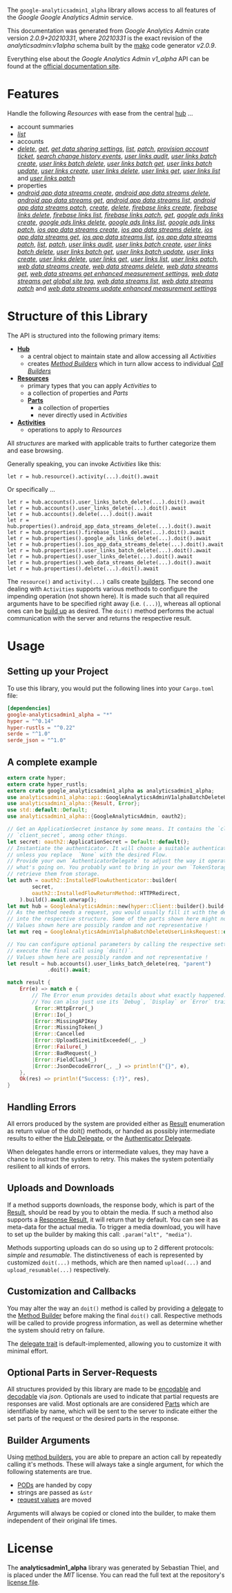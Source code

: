 <!---
DO NOT EDIT !
This file was generated automatically from 'src/mako/api/README.md.mako'
DO NOT EDIT !
-->
The `google-analyticsadmin1_alpha` library allows access to all features of the *Google Google Analytics Admin* service.

This documentation was generated from *Google Analytics Admin* crate version *2.0.9+20210331*, where *20210331* is the exact revision of the *analyticsadmin:v1alpha* schema built by the [mako](http://www.makotemplates.org/) code generator *v2.0.9*.

Everything else about the *Google Analytics Admin* *v1_alpha* API can be found at the
[official documentation site](http://code.google.com/apis/analytics/docs/mgmt/home.html).
# Features

Handle the following *Resources* with ease from the central [hub](https://docs.rs/google-analyticsadmin1_alpha/2.0.9+20210331/google_analyticsadmin1_alpha/GoogleAnalyticsAdmin) ... 

* account summaries
 * [*list*](https://docs.rs/google-analyticsadmin1_alpha/2.0.9+20210331/google_analyticsadmin1_alpha/api::AccountSummaryListCall)
* accounts
 * [*delete*](https://docs.rs/google-analyticsadmin1_alpha/2.0.9+20210331/google_analyticsadmin1_alpha/api::AccountDeleteCall), [*get*](https://docs.rs/google-analyticsadmin1_alpha/2.0.9+20210331/google_analyticsadmin1_alpha/api::AccountGetCall), [*get data sharing settings*](https://docs.rs/google-analyticsadmin1_alpha/2.0.9+20210331/google_analyticsadmin1_alpha/api::AccountGetDataSharingSettingCall), [*list*](https://docs.rs/google-analyticsadmin1_alpha/2.0.9+20210331/google_analyticsadmin1_alpha/api::AccountListCall), [*patch*](https://docs.rs/google-analyticsadmin1_alpha/2.0.9+20210331/google_analyticsadmin1_alpha/api::AccountPatchCall), [*provision account ticket*](https://docs.rs/google-analyticsadmin1_alpha/2.0.9+20210331/google_analyticsadmin1_alpha/api::AccountProvisionAccountTicketCall), [*search change history events*](https://docs.rs/google-analyticsadmin1_alpha/2.0.9+20210331/google_analyticsadmin1_alpha/api::AccountSearchChangeHistoryEventCall), [*user links audit*](https://docs.rs/google-analyticsadmin1_alpha/2.0.9+20210331/google_analyticsadmin1_alpha/api::AccountUserLinkAuditCall), [*user links batch create*](https://docs.rs/google-analyticsadmin1_alpha/2.0.9+20210331/google_analyticsadmin1_alpha/api::AccountUserLinkBatchCreateCall), [*user links batch delete*](https://docs.rs/google-analyticsadmin1_alpha/2.0.9+20210331/google_analyticsadmin1_alpha/api::AccountUserLinkBatchDeleteCall), [*user links batch get*](https://docs.rs/google-analyticsadmin1_alpha/2.0.9+20210331/google_analyticsadmin1_alpha/api::AccountUserLinkBatchGetCall), [*user links batch update*](https://docs.rs/google-analyticsadmin1_alpha/2.0.9+20210331/google_analyticsadmin1_alpha/api::AccountUserLinkBatchUpdateCall), [*user links create*](https://docs.rs/google-analyticsadmin1_alpha/2.0.9+20210331/google_analyticsadmin1_alpha/api::AccountUserLinkCreateCall), [*user links delete*](https://docs.rs/google-analyticsadmin1_alpha/2.0.9+20210331/google_analyticsadmin1_alpha/api::AccountUserLinkDeleteCall), [*user links get*](https://docs.rs/google-analyticsadmin1_alpha/2.0.9+20210331/google_analyticsadmin1_alpha/api::AccountUserLinkGetCall), [*user links list*](https://docs.rs/google-analyticsadmin1_alpha/2.0.9+20210331/google_analyticsadmin1_alpha/api::AccountUserLinkListCall) and [*user links patch*](https://docs.rs/google-analyticsadmin1_alpha/2.0.9+20210331/google_analyticsadmin1_alpha/api::AccountUserLinkPatchCall)
* properties
 * [*android app data streams create*](https://docs.rs/google-analyticsadmin1_alpha/2.0.9+20210331/google_analyticsadmin1_alpha/api::PropertyAndroidAppDataStreamCreateCall), [*android app data streams delete*](https://docs.rs/google-analyticsadmin1_alpha/2.0.9+20210331/google_analyticsadmin1_alpha/api::PropertyAndroidAppDataStreamDeleteCall), [*android app data streams get*](https://docs.rs/google-analyticsadmin1_alpha/2.0.9+20210331/google_analyticsadmin1_alpha/api::PropertyAndroidAppDataStreamGetCall), [*android app data streams list*](https://docs.rs/google-analyticsadmin1_alpha/2.0.9+20210331/google_analyticsadmin1_alpha/api::PropertyAndroidAppDataStreamListCall), [*android app data streams patch*](https://docs.rs/google-analyticsadmin1_alpha/2.0.9+20210331/google_analyticsadmin1_alpha/api::PropertyAndroidAppDataStreamPatchCall), [*create*](https://docs.rs/google-analyticsadmin1_alpha/2.0.9+20210331/google_analyticsadmin1_alpha/api::PropertyCreateCall), [*delete*](https://docs.rs/google-analyticsadmin1_alpha/2.0.9+20210331/google_analyticsadmin1_alpha/api::PropertyDeleteCall), [*firebase links create*](https://docs.rs/google-analyticsadmin1_alpha/2.0.9+20210331/google_analyticsadmin1_alpha/api::PropertyFirebaseLinkCreateCall), [*firebase links delete*](https://docs.rs/google-analyticsadmin1_alpha/2.0.9+20210331/google_analyticsadmin1_alpha/api::PropertyFirebaseLinkDeleteCall), [*firebase links list*](https://docs.rs/google-analyticsadmin1_alpha/2.0.9+20210331/google_analyticsadmin1_alpha/api::PropertyFirebaseLinkListCall), [*firebase links patch*](https://docs.rs/google-analyticsadmin1_alpha/2.0.9+20210331/google_analyticsadmin1_alpha/api::PropertyFirebaseLinkPatchCall), [*get*](https://docs.rs/google-analyticsadmin1_alpha/2.0.9+20210331/google_analyticsadmin1_alpha/api::PropertyGetCall), [*google ads links create*](https://docs.rs/google-analyticsadmin1_alpha/2.0.9+20210331/google_analyticsadmin1_alpha/api::PropertyGoogleAdsLinkCreateCall), [*google ads links delete*](https://docs.rs/google-analyticsadmin1_alpha/2.0.9+20210331/google_analyticsadmin1_alpha/api::PropertyGoogleAdsLinkDeleteCall), [*google ads links list*](https://docs.rs/google-analyticsadmin1_alpha/2.0.9+20210331/google_analyticsadmin1_alpha/api::PropertyGoogleAdsLinkListCall), [*google ads links patch*](https://docs.rs/google-analyticsadmin1_alpha/2.0.9+20210331/google_analyticsadmin1_alpha/api::PropertyGoogleAdsLinkPatchCall), [*ios app data streams create*](https://docs.rs/google-analyticsadmin1_alpha/2.0.9+20210331/google_analyticsadmin1_alpha/api::PropertyIosAppDataStreamCreateCall), [*ios app data streams delete*](https://docs.rs/google-analyticsadmin1_alpha/2.0.9+20210331/google_analyticsadmin1_alpha/api::PropertyIosAppDataStreamDeleteCall), [*ios app data streams get*](https://docs.rs/google-analyticsadmin1_alpha/2.0.9+20210331/google_analyticsadmin1_alpha/api::PropertyIosAppDataStreamGetCall), [*ios app data streams list*](https://docs.rs/google-analyticsadmin1_alpha/2.0.9+20210331/google_analyticsadmin1_alpha/api::PropertyIosAppDataStreamListCall), [*ios app data streams patch*](https://docs.rs/google-analyticsadmin1_alpha/2.0.9+20210331/google_analyticsadmin1_alpha/api::PropertyIosAppDataStreamPatchCall), [*list*](https://docs.rs/google-analyticsadmin1_alpha/2.0.9+20210331/google_analyticsadmin1_alpha/api::PropertyListCall), [*patch*](https://docs.rs/google-analyticsadmin1_alpha/2.0.9+20210331/google_analyticsadmin1_alpha/api::PropertyPatchCall), [*user links audit*](https://docs.rs/google-analyticsadmin1_alpha/2.0.9+20210331/google_analyticsadmin1_alpha/api::PropertyUserLinkAuditCall), [*user links batch create*](https://docs.rs/google-analyticsadmin1_alpha/2.0.9+20210331/google_analyticsadmin1_alpha/api::PropertyUserLinkBatchCreateCall), [*user links batch delete*](https://docs.rs/google-analyticsadmin1_alpha/2.0.9+20210331/google_analyticsadmin1_alpha/api::PropertyUserLinkBatchDeleteCall), [*user links batch get*](https://docs.rs/google-analyticsadmin1_alpha/2.0.9+20210331/google_analyticsadmin1_alpha/api::PropertyUserLinkBatchGetCall), [*user links batch update*](https://docs.rs/google-analyticsadmin1_alpha/2.0.9+20210331/google_analyticsadmin1_alpha/api::PropertyUserLinkBatchUpdateCall), [*user links create*](https://docs.rs/google-analyticsadmin1_alpha/2.0.9+20210331/google_analyticsadmin1_alpha/api::PropertyUserLinkCreateCall), [*user links delete*](https://docs.rs/google-analyticsadmin1_alpha/2.0.9+20210331/google_analyticsadmin1_alpha/api::PropertyUserLinkDeleteCall), [*user links get*](https://docs.rs/google-analyticsadmin1_alpha/2.0.9+20210331/google_analyticsadmin1_alpha/api::PropertyUserLinkGetCall), [*user links list*](https://docs.rs/google-analyticsadmin1_alpha/2.0.9+20210331/google_analyticsadmin1_alpha/api::PropertyUserLinkListCall), [*user links patch*](https://docs.rs/google-analyticsadmin1_alpha/2.0.9+20210331/google_analyticsadmin1_alpha/api::PropertyUserLinkPatchCall), [*web data streams create*](https://docs.rs/google-analyticsadmin1_alpha/2.0.9+20210331/google_analyticsadmin1_alpha/api::PropertyWebDataStreamCreateCall), [*web data streams delete*](https://docs.rs/google-analyticsadmin1_alpha/2.0.9+20210331/google_analyticsadmin1_alpha/api::PropertyWebDataStreamDeleteCall), [*web data streams get*](https://docs.rs/google-analyticsadmin1_alpha/2.0.9+20210331/google_analyticsadmin1_alpha/api::PropertyWebDataStreamGetCall), [*web data streams get enhanced measurement settings*](https://docs.rs/google-analyticsadmin1_alpha/2.0.9+20210331/google_analyticsadmin1_alpha/api::PropertyWebDataStreamGetEnhancedMeasurementSettingCall), [*web data streams get global site tag*](https://docs.rs/google-analyticsadmin1_alpha/2.0.9+20210331/google_analyticsadmin1_alpha/api::PropertyWebDataStreamGetGlobalSiteTagCall), [*web data streams list*](https://docs.rs/google-analyticsadmin1_alpha/2.0.9+20210331/google_analyticsadmin1_alpha/api::PropertyWebDataStreamListCall), [*web data streams patch*](https://docs.rs/google-analyticsadmin1_alpha/2.0.9+20210331/google_analyticsadmin1_alpha/api::PropertyWebDataStreamPatchCall) and [*web data streams update enhanced measurement settings*](https://docs.rs/google-analyticsadmin1_alpha/2.0.9+20210331/google_analyticsadmin1_alpha/api::PropertyWebDataStreamUpdateEnhancedMeasurementSettingCall)




# Structure of this Library

The API is structured into the following primary items:

* **[Hub](https://docs.rs/google-analyticsadmin1_alpha/2.0.9+20210331/google_analyticsadmin1_alpha/GoogleAnalyticsAdmin)**
    * a central object to maintain state and allow accessing all *Activities*
    * creates [*Method Builders*](https://docs.rs/google-analyticsadmin1_alpha/2.0.9+20210331/google_analyticsadmin1_alpha/client::MethodsBuilder) which in turn
      allow access to individual [*Call Builders*](https://docs.rs/google-analyticsadmin1_alpha/2.0.9+20210331/google_analyticsadmin1_alpha/client::CallBuilder)
* **[Resources](https://docs.rs/google-analyticsadmin1_alpha/2.0.9+20210331/google_analyticsadmin1_alpha/client::Resource)**
    * primary types that you can apply *Activities* to
    * a collection of properties and *Parts*
    * **[Parts](https://docs.rs/google-analyticsadmin1_alpha/2.0.9+20210331/google_analyticsadmin1_alpha/client::Part)**
        * a collection of properties
        * never directly used in *Activities*
* **[Activities](https://docs.rs/google-analyticsadmin1_alpha/2.0.9+20210331/google_analyticsadmin1_alpha/client::CallBuilder)**
    * operations to apply to *Resources*

All *structures* are marked with applicable traits to further categorize them and ease browsing.

Generally speaking, you can invoke *Activities* like this:

```Rust,ignore
let r = hub.resource().activity(...).doit().await
```

Or specifically ...

```ignore
let r = hub.accounts().user_links_batch_delete(...).doit().await
let r = hub.accounts().user_links_delete(...).doit().await
let r = hub.accounts().delete(...).doit().await
let r = hub.properties().android_app_data_streams_delete(...).doit().await
let r = hub.properties().firebase_links_delete(...).doit().await
let r = hub.properties().google_ads_links_delete(...).doit().await
let r = hub.properties().ios_app_data_streams_delete(...).doit().await
let r = hub.properties().user_links_batch_delete(...).doit().await
let r = hub.properties().user_links_delete(...).doit().await
let r = hub.properties().web_data_streams_delete(...).doit().await
let r = hub.properties().delete(...).doit().await
```

The `resource()` and `activity(...)` calls create [builders][builder-pattern]. The second one dealing with `Activities` 
supports various methods to configure the impending operation (not shown here). It is made such that all required arguments have to be 
specified right away (i.e. `(...)`), whereas all optional ones can be [build up][builder-pattern] as desired.
The `doit()` method performs the actual communication with the server and returns the respective result.

# Usage

## Setting up your Project

To use this library, you would put the following lines into your `Cargo.toml` file:

```toml
[dependencies]
google-analyticsadmin1_alpha = "*"
hyper = "^0.14"
hyper-rustls = "^0.22"
serde = "^1.0"
serde_json = "^1.0"
```

## A complete example

```Rust
extern crate hyper;
extern crate hyper_rustls;
extern crate google_analyticsadmin1_alpha as analyticsadmin1_alpha;
use analyticsadmin1_alpha::api::GoogleAnalyticsAdminV1alphaBatchDeleteUserLinksRequest;
use analyticsadmin1_alpha::{Result, Error};
use std::default::Default;
use analyticsadmin1_alpha::{GoogleAnalyticsAdmin, oauth2};

// Get an ApplicationSecret instance by some means. It contains the `client_id` and 
// `client_secret`, among other things.
let secret: oauth2::ApplicationSecret = Default::default();
// Instantiate the authenticator. It will choose a suitable authentication flow for you, 
// unless you replace  `None` with the desired Flow.
// Provide your own `AuthenticatorDelegate` to adjust the way it operates and get feedback about 
// what's going on. You probably want to bring in your own `TokenStorage` to persist tokens and
// retrieve them from storage.
let auth = oauth2::InstalledFlowAuthenticator::builder(
        secret,
        oauth2::InstalledFlowReturnMethod::HTTPRedirect,
    ).build().await.unwrap();
let mut hub = GoogleAnalyticsAdmin::new(hyper::Client::builder().build(hyper_rustls::HttpsConnector::with_native_roots()), auth);
// As the method needs a request, you would usually fill it with the desired information
// into the respective structure. Some of the parts shown here might not be applicable !
// Values shown here are possibly random and not representative !
let mut req = GoogleAnalyticsAdminV1alphaBatchDeleteUserLinksRequest::default();

// You can configure optional parameters by calling the respective setters at will, and
// execute the final call using `doit()`.
// Values shown here are possibly random and not representative !
let result = hub.accounts().user_links_batch_delete(req, "parent")
             .doit().await;

match result {
    Err(e) => match e {
        // The Error enum provides details about what exactly happened.
        // You can also just use its `Debug`, `Display` or `Error` traits
         Error::HttpError(_)
        |Error::Io(_)
        |Error::MissingAPIKey
        |Error::MissingToken(_)
        |Error::Cancelled
        |Error::UploadSizeLimitExceeded(_, _)
        |Error::Failure(_)
        |Error::BadRequest(_)
        |Error::FieldClash(_)
        |Error::JsonDecodeError(_, _) => println!("{}", e),
    },
    Ok(res) => println!("Success: {:?}", res),
}

```
## Handling Errors

All errors produced by the system are provided either as [Result](https://docs.rs/google-analyticsadmin1_alpha/2.0.9+20210331/google_analyticsadmin1_alpha/client::Result) enumeration as return value of
the doit() methods, or handed as possibly intermediate results to either the 
[Hub Delegate](https://docs.rs/google-analyticsadmin1_alpha/2.0.9+20210331/google_analyticsadmin1_alpha/client::Delegate), or the [Authenticator Delegate](https://docs.rs/yup-oauth2/*/yup_oauth2/trait.AuthenticatorDelegate.html).

When delegates handle errors or intermediate values, they may have a chance to instruct the system to retry. This 
makes the system potentially resilient to all kinds of errors.

## Uploads and Downloads
If a method supports downloads, the response body, which is part of the [Result](https://docs.rs/google-analyticsadmin1_alpha/2.0.9+20210331/google_analyticsadmin1_alpha/client::Result), should be
read by you to obtain the media.
If such a method also supports a [Response Result](https://docs.rs/google-analyticsadmin1_alpha/2.0.9+20210331/google_analyticsadmin1_alpha/client::ResponseResult), it will return that by default.
You can see it as meta-data for the actual media. To trigger a media download, you will have to set up the builder by making
this call: `.param("alt", "media")`.

Methods supporting uploads can do so using up to 2 different protocols: 
*simple* and *resumable*. The distinctiveness of each is represented by customized 
`doit(...)` methods, which are then named `upload(...)` and `upload_resumable(...)` respectively.

## Customization and Callbacks

You may alter the way an `doit()` method is called by providing a [delegate](https://docs.rs/google-analyticsadmin1_alpha/2.0.9+20210331/google_analyticsadmin1_alpha/client::Delegate) to the 
[Method Builder](https://docs.rs/google-analyticsadmin1_alpha/2.0.9+20210331/google_analyticsadmin1_alpha/client::CallBuilder) before making the final `doit()` call. 
Respective methods will be called to provide progress information, as well as determine whether the system should 
retry on failure.

The [delegate trait](https://docs.rs/google-analyticsadmin1_alpha/2.0.9+20210331/google_analyticsadmin1_alpha/client::Delegate) is default-implemented, allowing you to customize it with minimal effort.

## Optional Parts in Server-Requests

All structures provided by this library are made to be [encodable](https://docs.rs/google-analyticsadmin1_alpha/2.0.9+20210331/google_analyticsadmin1_alpha/client::RequestValue) and 
[decodable](https://docs.rs/google-analyticsadmin1_alpha/2.0.9+20210331/google_analyticsadmin1_alpha/client::ResponseResult) via *json*. Optionals are used to indicate that partial requests are responses 
are valid.
Most optionals are are considered [Parts](https://docs.rs/google-analyticsadmin1_alpha/2.0.9+20210331/google_analyticsadmin1_alpha/client::Part) which are identifiable by name, which will be sent to 
the server to indicate either the set parts of the request or the desired parts in the response.

## Builder Arguments

Using [method builders](https://docs.rs/google-analyticsadmin1_alpha/2.0.9+20210331/google_analyticsadmin1_alpha/client::CallBuilder), you are able to prepare an action call by repeatedly calling it's methods.
These will always take a single argument, for which the following statements are true.

* [PODs][wiki-pod] are handed by copy
* strings are passed as `&str`
* [request values](https://docs.rs/google-analyticsadmin1_alpha/2.0.9+20210331/google_analyticsadmin1_alpha/client::RequestValue) are moved

Arguments will always be copied or cloned into the builder, to make them independent of their original life times.

[wiki-pod]: http://en.wikipedia.org/wiki/Plain_old_data_structure
[builder-pattern]: http://en.wikipedia.org/wiki/Builder_pattern
[google-go-api]: https://github.com/google/google-api-go-client

# License
The **analyticsadmin1_alpha** library was generated by Sebastian Thiel, and is placed 
under the *MIT* license.
You can read the full text at the repository's [license file][repo-license].

[repo-license]: https://github.com/Byron/google-apis-rsblob/main/LICENSE.md
